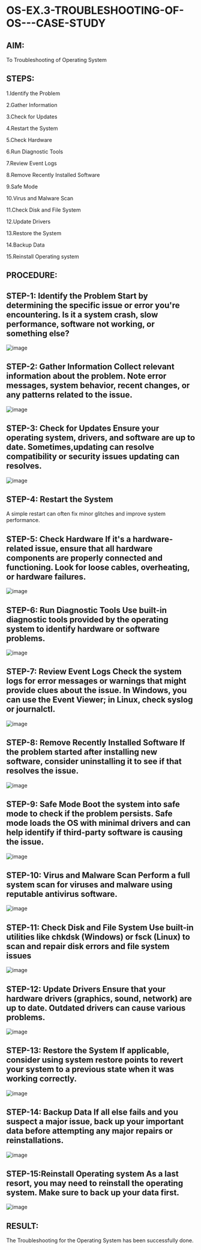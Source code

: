 # OS-EX.3-TROUBLESHOOTING-OF-OS---CASE-STUDY
## AIM:
To Troubleshooting of Operating System

## STEPS:
1.Identify the Problem

2.Gather Information

3.Check for Updates

4.Restart the System

5.Check Hardware

6.Run Diagnostic Tools

7.Review Event Logs

8.Remove Recently Installed Software

9.Safe Mode

10.Virus and Malware Scan

11.Check Disk and File System

12.Update Drivers

13.Restore the System

14.Backup Data

15.Reinstall Operating system
## PROCEDURE:
## STEP-1: Identify the Problem Start by determining the specific issue or error you're encountering. Is it a system crash, slow performance, software not working, or something else?

![image](https://github.com/Niroshassithanathan/OS-EX.3-TROUBLESHOOTING-OF-OS---CASE-STUDY/assets/121418437/fbff31c9-ce00-4e98-bfbf-8d22bcc05e8c)

## STEP-2: Gather Information Collect relevant information about the problem. Note error messages, system behavior, recent changes, or any patterns related to the issue.

![image](https://github.com/Niroshassithanathan/OS-EX.3-TROUBLESHOOTING-OF-OS---CASE-STUDY/assets/121418437/95227fac-ef95-4174-81bb-06a16c9edb0a)

## STEP-3: Check for Updates Ensure your operating system, drivers, and software are up to date. Sometimes,updating can resolve compatibility or security issues updating can resolves.

![image](https://github.com/Niroshassithanathan/OS-EX.3-TROUBLESHOOTING-OF-OS---CASE-STUDY/assets/121418437/28945982-3cdf-41af-a36c-531c2de3d1f7)

## STEP-4: Restart the System

A simple restart can often fix minor glitches and improve system performance.

## STEP-5: Check Hardware If it's a hardware-related issue, ensure that all hardware components are properly connected and functioning. Look for loose cables, overheating, or hardware failures.

![image](https://github.com/Niroshassithanathan/OS-EX.3-TROUBLESHOOTING-OF-OS---CASE-STUDY/assets/121418437/7b574381-f37f-4269-a2ba-396e03b50b1c)

## STEP-6: Run Diagnostic Tools Use built-in diagnostic tools provided by the operating system to identify hardware or software problems.

![image](https://github.com/Niroshassithanathan/OS-EX.3-TROUBLESHOOTING-OF-OS---CASE-STUDY/assets/121418437/0a53808d-5a37-44ab-b341-6ad20cca44fb)

## STEP-7: Review Event Logs Check the system logs for error messages or warnings that might provide clues about the issue. In Windows, you can use the Event Viewer; in Linux, check syslog or journalctl.

![image](https://github.com/Niroshassithanathan/OS-EX.3-TROUBLESHOOTING-OF-OS---CASE-STUDY/assets/121418437/c8d674c2-6e2d-4097-8852-56d5dfea2c12)

## STEP-8: Remove Recently Installed Software If the problem started after installing new software, consider uninstalling it to see if that resolves the issue.

![image](https://github.com/Niroshassithanathan/OS-EX.3-TROUBLESHOOTING-OF-OS---CASE-STUDY/assets/121418437/7ddc5bf2-1c08-4eb4-8873-495fce99aaa8)

## STEP-9: Safe Mode Boot the system into safe mode to check if the problem persists. Safe mode loads the OS with minimal drivers and can help identify if third-party software is causing the issue.

![image](https://github.com/Niroshassithanathan/OS-EX.3-TROUBLESHOOTING-OF-OS---CASE-STUDY/assets/121418437/52d0c586-bcf9-48fd-bfdb-de095ae7f5a9)

## STEP-10: Virus and Malware Scan Perform a full system scan for viruses and malware using reputable antivirus software.

![image](https://github.com/Niroshassithanathan/OS-EX.3-TROUBLESHOOTING-OF-OS---CASE-STUDY/assets/121418437/8607dacc-9a26-48e4-af47-e198e59ca3a1)

## STEP-11: Check Disk and File System Use built-in utilities like chkdsk (Windows) or fsck (Linux) to scan and repair disk errors and file system issues

![image](https://github.com/Niroshassithanathan/OS-EX.3-TROUBLESHOOTING-OF-OS---CASE-STUDY/assets/121418437/58a3434b-18ef-4134-b313-7171ec807684)

## STEP-12: Update Drivers Ensure that your hardware drivers (graphics, sound, network) are up to date. Outdated drivers can cause various problems.

![image](https://github.com/Niroshassithanathan/OS-EX.3-TROUBLESHOOTING-OF-OS---CASE-STUDY/assets/121418437/df144328-eaad-4f8a-8070-f394cdeadc8e)

## STEP-13: Restore the System If applicable, consider using system restore points to revert your system to a previous state when it was working correctly.

![image](https://github.com/Niroshassithanathan/OS-EX.3-TROUBLESHOOTING-OF-OS---CASE-STUDY/assets/121418437/aea03fda-0319-4104-ae6e-d3eccf619417)

## STEP-14: Backup Data If all else fails and you suspect a major issue, back up your important data before attempting any major repairs or reinstallations.

![image](https://github.com/Niroshassithanathan/OS-EX.3-TROUBLESHOOTING-OF-OS---CASE-STUDY/assets/121418437/fbb1cb7f-eacc-456a-a5ed-89189dabdbe1)

## STEP-15:Reinstall Operating system As a last resort, you may need to reinstall the operating system. Make sure to back up your data first.

![image](https://github.com/Niroshassithanathan/OS-EX.3-TROUBLESHOOTING-OF-OS---CASE-STUDY/assets/121418437/5c988efd-65d2-40eb-865a-020832b325e3)

## RESULT:

The Troubleshooting for the Operating System has been successfully done.
